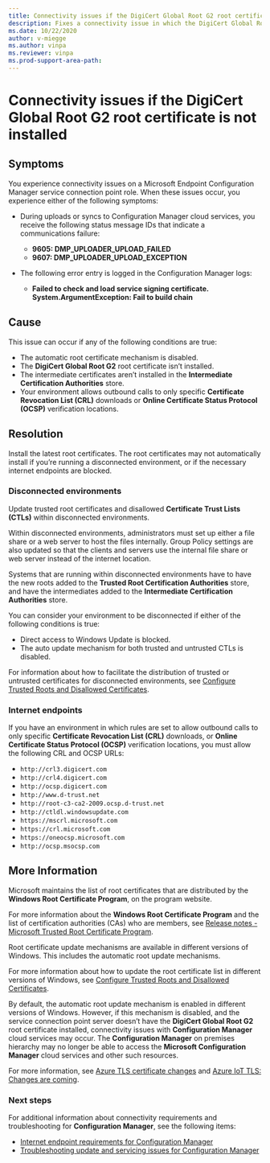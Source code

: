 ```yaml
---
title: Connectivity issues if the DigiCert Global Root G2 root certificate is not installed
description: Fixes a connectivity issue in which the DigiCert Global Root G2 root certificate is not installed.
ms.date: 10/22/2020
author: v-miegge
ms.author: vinpa
ms.reviewer: vinpa
ms.prod-support-area-path:
---
```


# Connectivity issues if the DigiCert Global Root G2 root certificate is not installed

## Symptoms

You experience connectivity issues on a Microsoft Endpoint Configuration Manager service connection point role. When these issues occur, you experience either of the following symptoms:

- During uploads or syncs to Configuration Manager cloud services, you receive the following status message IDs that indicate a communications failure:

  - **9605: DMP_UPLOADER_UPLOAD_FAILED**
  - **9607: DMP_UPLOADER_UPLOAD_EXCEPTION**
  
- The following error entry is logged in the Configuration Manager logs:

  - **Failed to check and load service signing certificate. System.ArgumentException: Fail to build chain**

## Cause

This issue can occur if any of the following conditions are true:

- The automatic root certificate mechanism is disabled.
- The **DigiCert Global Root G2** root certificate isn’t installed.
- The intermediate certificates aren’t installed in the **Intermediate Certification Authorities** store.
- Your environment allows outbound calls to only specific **Certificate Revocation List (CRL)** downloads or **Online Certificate Status Protocol (OCSP)** verification locations.

## Resolution

Install the latest root certificates. The root certificates may not automatically install if you’re running a disconnected environment, or if the necessary internet endpoints are blocked.

### Disconnected environments

Update trusted root certificates and disallowed **Certificate Trust Lists (CTLs)** within disconnected environments.

Within disconnected environments, administrators must set up either a file share or a web server to host the files internally. Group Policy settings are also updated so that the clients and servers use the internal file share or web server instead of the internet location.

Systems that are running within disconnected environments have to have the new roots added to the **Trusted Root Certification Authorities** store, and have the intermediates added to the **Intermediate Certification Authorities** store.

You can consider your environment to be disconnected if either of the following conditions is true:

- Direct access to Windows Update is blocked.
- The auto update mechanism for both trusted and untrusted CTLs is disabled.

For information about how to facilitate the distribution of trusted or untrusted certificates for disconnected environments, see [Configure Trusted Roots and Disallowed Certificates](https://docs.microsoft.com/previous-versions/windows/it-pro/windows-server-2012-R2-and-2012/dn265983%28v=ws.11%29).

### Internet endpoints

If you have an environment in which rules are set to allow outbound calls to only specific **Certificate Revocation List (CRL)** downloads, or **Online Certificate Status Protocol (OCSP)** verification locations, you must allow the following CRL and OCSP URLs:

- `http://crl3.digicert.com`
- `http://crl4.digicert.com`
- `http://ocsp.digicert.com`
- `http://www.d-trust.net`
- `http://root-c3-ca2-2009.ocsp.d-trust.net`
- `http://ctldl.windowsupdate.com`
- `https://mscrl.microsoft.com`
- `https://crl.microsoft.com`
- `https://oneocsp.microsoft.com`
- `http://ocsp.msocsp.com`

## More Information

Microsoft maintains the list of root certificates that are distributed by the **Windows Root Certificate Program**, on the program website.

For more information about the **Windows Root Certificate Program** and the list of certification authorities (CAs) who are members, see [Release notes - Microsoft Trusted Root Certificate Program](https://docs.microsoft.com/security/trusted-root/release-notes).

Root certificate update mechanisms are available in different versions of Windows. This includes the automatic root update mechanisms.

 For more information about how to update the root certificate list in different versions of Windows, see [Configure Trusted Roots and Disallowed Certificates](https://docs.microsoft.com/previous-versions/windows/it-pro/windows-server-2012-R2-and-2012/dn265983%28v=ws.11%29?redirectedfrom=MSDN).

By default, the automatic root update mechanism is enabled in different versions of Windows. However, if this mechanism is disabled, and  the service connection point server doesn’t have the **DigiCert Global Root G2** root certificate installed, connectivity issues with **Configuration Manager** cloud services may occur. The **Configuration Manager** on premises hierarchy may no longer be able to access the **Microsoft Configuration Manager** cloud services and other such resources.

 For more information, see [Azure TLS certificate changes](https://docs.microsoft.com/azure/security/fundamentals/tls-certificate-changes) and [Azure IoT TLS: Changes are coming](https://techcommunity.microsoft.com/t5/internet-of-things/azure-iot-tls-changes-are-coming-and-why-you-should-care/ba-p/1658456).

### Next steps

For additional information about connectivity requirements and troubleshooting for **Configuration Manager**, see the following items:

- [Internet endpoint requirements for Configuration Manager](https://docs.microsoft.com/mem/configmgr/core/plan-design/network/internet-endpoints)
- [Troubleshooting update and servicing issues for Configuration Manager](https://docs.microsoft.com/troubleshoot/mem/configmgr/understand-troubleshoot-updates-servicing)
